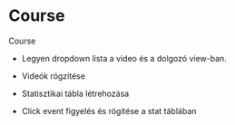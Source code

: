# Course
Course

- Legyen dropdown lista a video és a dolgozó view-ban.

- Videók rögzítése

- Statisztikai tábla létrehozása

- Click event figyelés és rögítése a stat táblában
